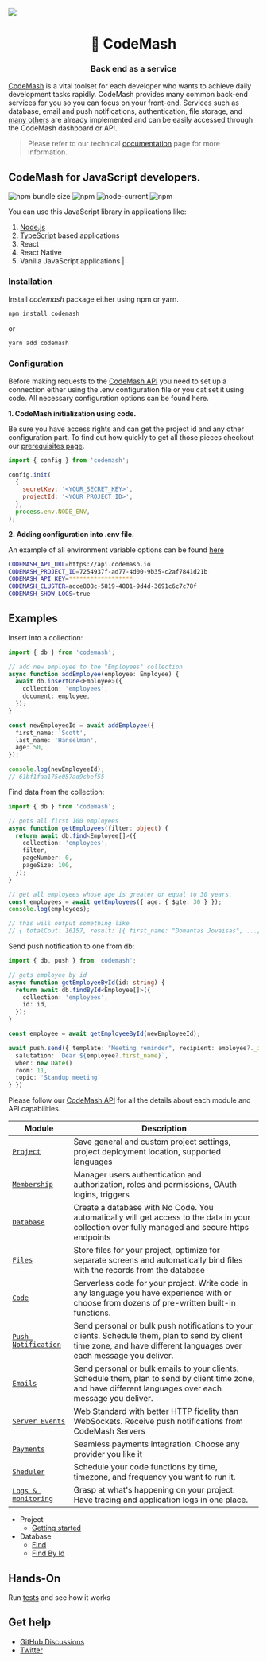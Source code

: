 ![](https://github.com/codemash-io/CodeMash.Js/workflows/CI/badge.svg?branch=master&event=push)

<h1 align="center" style="border-bottom: none;">🚀 CodeMash</h1>
<h3 align="center">Back end as a service</h3>

[CodeMash](https://codemash.io) is a vital toolset for each developer who wants to achieve daily development tasks rapidly. CodeMash provides many common back-end services for you so you can focus on your front-end. Services such as database, email and push notifications, authentication, file storage, and [many others](https://docs.codemash.io/dashboard/register-at-codemash) are already implemented and can be easily accessed through the CodeMash dashboard or API.

> Please refer to our technical [documentation](https://docs.codemash.io) page for more information.

## CodeMash for JavaScript developers.

![npm bundle size](https://img.shields.io/bundlephobia/minzip/codemash?logo=files&style=for-the-badge)
![npm](https://img.shields.io/npm/v/codemash?logo=npm&style=for-the-badge)
![node-current](https://img.shields.io/badge/Node-%3E=14-success?style=for-the-badge&logo=node)
![npm](https://img.shields.io/npm/dw/codemash?style=for-the-badge)

You can use this JavaScript library in applications like:

1. [Node.js](https://docs.codemash.io/sdk/node.js)
2. [TypeScript](https://docs.codemash.io/sdk/typescript) based applications
3. React
4. React Native
5. Vanilla JavaScript applications
   |

### Installation

Install _codemash_ package either using npm or yarn.

```bash
npm install codemash
```

or

```bash
yarn add codemash
```

### Configuration

Before making requests to the [CodeMash API](https://docs.codemash.io/api/get-started) you need to set up a connection either using the .env configuration file or you cat set it using code.
All necessary configuration options can be found here.

**1. CodeMash initialization using code.**

Be sure you have access rights and can get the project id and any other configuration part. To find out how quickly to get all those pieces checkout our [prerequisites page](https://docs.codemash.io/api/prerequisites).

```js
import { config } from 'codemash';

config.init(
  {
    secretKey: '<YOUR_SECRET_KEY>',
    projectId: '<YOUR_PROJECT_ID>',
  },
  process.env.NODE_ENV,
);
```

**2. Adding configuration into .env file.**

An example of all environment variable options can be found [here](./tests/data/config/.env.template)

```bash
CODEMASH_API_URL=https://api.codemash.io
CODEMASH_PROJECT_ID=7254937f-ad77-4d00-9b35-c2af7841d21b
CODEMASH_API_KEY=******************
CODEMASH_CLUSTER=adce808c-5819-4801-9d4d-3691c6c7c78f
CODEMASH_SHOW_LOGS=true
```

## Examples

Insert into a collection:

```ts
import { db } from 'codemash';

// add new employee to the "Employees" collection
async function addEmployee(employee: Employee) {
  await db.insertOne<Employee>({
    collection: 'employees',
    document: employee,
  });
}

const newEmployeeId = await addEmployee({
  first_name: 'Scott',
  last_name: 'Hanselman',
  age: 50,
});

console.log(newEmployeeId);
// 61bf1faa175e057ad9cbef55
```

Find data from the collection:

```ts
import { db } from 'codemash';

// gets all first 100 employees
async function getEmployees(filter: object) {
  return await db.find<Employee[]>({
    collection: 'employees',
    filter,
    pageNumber: 0,
    pageSize: 100,
  });
}

// get all employees whose age is greater or equal to 30 years.
const employees = await getEmployees({ age: { $gte: 30 } });
console.log(employees);

// this will output something like
// { totalCout: 16157, result: [{ first_name: "Domantas Jovaisas", ...}, {}, {}] }
```

Send push notification to one from db:

```ts
import { db, push } from 'codemash';

// gets employee by id
async function getEmployeeById(id: string) {
  return await db.findById<Employee[]>({
    collection: 'employees',
    id: id,
  });
}

const employee = await getEmployeeById(newEmployeeId);

await push.send({ template: "Meeting reminder", recipient: employee?._id, tokens: {
  salutation: `Dear ${employee?.first_name}`,
  when: new Date()
  room: 11,
  topic: 'Standup meeting'
} })
```

Please follow our [CodeMash API](https://docs.codemash.io/api/get-started) for all the details about each module and API capabilities.

| Module                                                                      | Description                                                                                                                                                            |
| --------------------------------------------------------------------------- | ---------------------------------------------------------------------------------------------------------------------------------------------------------------------- |
| [`Project`](https://docs.codemash.io/api/project)                           | Save general and custom project settings, project deployment location, supported languages                                                                             |
| [`Membership`](https://docs.codemash.io/api/membership)                     | Manager users authentication and authorization, roles and permissions, OAuth logins, triggers                                                                          |
| [`Database`](https://docs.codemash.io/api/database)                         | Create a database with No Code. You automatically will get access to the data in your collection over fully managed and secure https endpoints                         |
| [`Files`](https://docs.codemash.io/api/files)                               | Store files for your project, optimize for separate screens and automatically bind files with the records from the database                                            |
| [`Code`](https://docs.codemash.io/api/code)                                 | Serverless code for your project. Write code in any language you have experience with or choose from dozens of pre-written built-in functions.                         |
| [`Push Notification`](https://docs.codemash.io/api/notifications/push)      | Send personal or bulk push notifications to your clients. Schedule them, plan to send by client time zone, and have different languages over each message you deliver. |
| [`Emails`](https://docs.codemash.io/api/notifications/emails)               | Send personal or bulk emails to your clients. Schedule them, plan to send by client time zone, and have different languages over each message you deliver.             |
| [`Server Events`](https://docs.codemash.io/api/notifications/server-events) | Web Standard with better HTTP fidelity than WebSockets. Receive push notifications from CodeMash Servers                                                               |
| [`Payments`](https://docs.codemash.io/api/payments)                         | Seamless payments integration. Choose any provider you like it                                                                                                         |
| [`Sheduler`](https://docs.codemash.io/api/scheduler)                        | Schedule your code functions by time, timezone, and frequency you want to run it.                                                                                      |
| [`Logs & monitoring`](https://docs.codemash.io/api/logs)                    | Grasp at what's happening on your project. Have tracing and application logs in one place.                                                                             |

- Project
  - [Getting started](https://docs.codemash.io/api/project)
- Database
  - [Find](https://docs.codemash.io/api/database/collections/find)
  - [Find By Id](https://docs.codemash.io/api/database/collections/find-one)

## Hands-On

Run [tests](./CONTRIBUTING.md#tests) and see how it works

## Get help

- [GitHub Discussions](https://github.com/codemash-io/CodeMash.Js/discussions)
- [Twitter](https://twitter.com/codemash_io)

